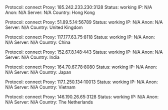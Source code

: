 Protocol: connect
Proxy: 185.242.233.230:3128
Status: working
IP: N/A
Anon: N/A
Server: N/A
Country: Hong Kong

Protocol: connect
Proxy: 51.89.5.14:56789
Status: working
IP: N/A
Anon: N/A
Server: N/A
Country: United Kingdom

Protocol: connect
Proxy: 117.177.63.75:8118
Status: working
IP: N/A
Anon: N/A
Server: N/A
Country: China

Protocol: connect
Proxy: 152.67.8.148:443
Status: working
IP: N/A
Anon: N/A
Server: N/A
Country: India

Protocol: connect
Proxy: 164.70.67.78:8080
Status: working
IP: N/A
Anon: N/A
Server: N/A
Country: Japan

Protocol: connect
Proxy: 117.1.250.134:10013
Status: working
IP: N/A
Anon: N/A
Server: N/A
Country: Vietnam

Protocol: connect
Proxy: 146.190.26.65:3128
Status: working
IP: N/A
Anon: N/A
Server: N/A
Country: The Netherlands

